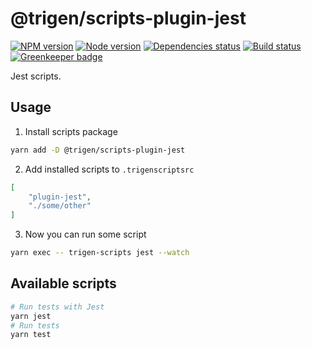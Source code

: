 # @trigen/scripts-plugin-jest

[![NPM version][npm]][npm-url]
[![Node version][node]][node-url]
[![Dependencies status][deps]][deps-url]
[![Build status][build]][build-url]
[![Greenkeeper badge][greenkeeper]][greenkeeper-url]

[npm]: https://img.shields.io/npm/v/%40trigen/scripts-plugin-jest.svg
[npm-url]: https://www.npmjs.com/package/@trigen/scripts-plugin-jest

[node]: https://img.shields.io/node/v/%40trigen/scripts-plugin-jest.svg
[node-url]: https://nodejs.org

[deps]: https://david-dm.org/TrigenSoftware/scripts.svg?path=packages/scripts-plugin-jest
[deps-url]: https://david-dm.org/TrigenSoftware/scripts?path=packages/scripts-plugin-jest

[build]: http://img.shields.io/travis/com/TrigenSoftware/scripts.svg
[build-url]: https://travis-ci.com/TrigenSoftware/scripts

[greenkeeper]: https://badges.greenkeeper.io/TrigenSoftware/scripts.svg
[greenkeeper-url]: https://greenkeeper.io/

Jest scripts.

## Usage

1. Install scripts package

```bash
yarn add -D @trigen/scripts-plugin-jest
```

2. Add installed scripts to `.trigenscriptsrc`

```json
[
    "plugin-jest",
    "./some/other"
]
```

3. Now you can run some script

```bash
yarn exec -- trigen-scripts jest --watch
```

## Available scripts

```bash
# Run tests with Jest
yarn jest
# Run tests
yarn test
```
